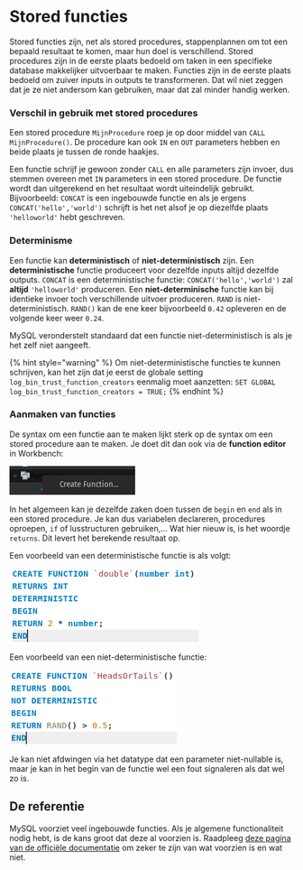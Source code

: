 # Stored functies

Stored functies zijn, net als stored procedures, stappenplannen om tot een bepaald resultaat te komen, maar hun doel is verschillend. Stored procedures zijn in de eerste plaats bedoeld om taken in een specifieke database makkelijker uitvoerbaar te maken. Functies zijn in de eerste plaats bedoeld om zuiver inputs in outputs te transformeren. Dat wil niet zeggen dat je ze niet andersom kan gebruiken, maar dat zal minder handig werken.

### Verschil in gebruik met stored procedures

Een stored procedure `MijnProcedure` roep je op door middel van `CALL MijnProcedure()`. De procedure kan ook `IN` en `OUT` parameters hebben en beide plaats je tussen de ronde haakjes.

Een functie schrijf je gewoon zonder `CALL` en alle parameters zijn invoer, dus stemmen overeen met `IN` parameters in een stored procedure. De functie wordt dan uitgerekend en het resultaat wordt uiteindelijk gebruikt. Bijvoorbeeld: `CONCAT` is een ingebouwde functie en als je ergens `CONCAT('hello','world')` schrijft is het net alsof je op diezelfde plaats `'helloworld'` hebt geschreven.

### Determinisme

Een functie kan **deterministisch** of **niet-deterministisch** zijn. Een **deterministische** functie produceert voor dezelfde inputs altijd dezelfde outputs. `CONCAT` is een deterministische functie: `CONCAT('hello','world')` zal **altijd** `'helloworld'` produceren. Een **niet-determinische** functie kan bij identieke invoer toch verschillende uitvoer produceren. `RAND` is niet-deterministisch. `RAND()` kan de ene keer bijvoorbeeld `0.42` opleveren en de volgende keer weer `0.24`.

MySQL veronderstelt standaard dat een functie niet-deterministisch is als je het zelf niet aangeeft.

{% hint style="warning" %}
Om niet-deterministische functies te kunnen schrijven, kan het zijn dat je eerst de globale setting `log_bin_trust_function_creators` eenmalig moet aanzetten: `SET GLOBAL log_bin_trust_function_creators = TRUE;`
{% endhint %}

### Aanmaken van functies

De syntax om een functie aan te maken lijkt sterk op de syntax om een stored procedure aan te maken. Je doet dit dan ook via de **function editor** in Workbench:

![De function editor vind je op dezelfde manier terug als de procedure editor](../../.gitbook/assets/function-editor.png)

In het algemeen kan je dezelfde zaken doen tussen de `begin` en `end` als in een stored procedure. Je kan dus variabelen declareren, procedures oproepen, `if` of lusstructuren gebruiken,... Wat hier nieuw is, is het woordje `returns`. Dit levert het berekende resultaat op.

Een voorbeeld van een deterministische functie is als volgt:

![](../../.gitbook/assets/deterministische-functie.png)

Een voorbeeld van een niet-deterministische functie:

![](../../.gitbook/assets/niet-deterministische-functie.png)

Je kan niet afdwingen via het datatype dat een parameter niet-nullable is, maar je kan in het begin van de functie wel een fout signaleren als dat wel zo is.

## De referentie

MySQL voorziet veel ingebouwde functies. Als je algemene functionaliteit nodig hebt, is de kans groot dat deze al voorzien is. Raadpleeg [deze pagina van de officiële documentatie](https://dev.mysql.com/doc/refman/8.0/en/functions.html) om zeker te zijn van wat voorzien is en wat niet.
